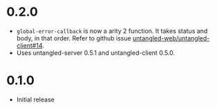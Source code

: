 # 0.2.0
- `global-error-callback` is now a arity 2 function. It takes status and body, in that order. Refer to github issue [untangled-web/untangled-client#14](https://github.com/untangled-web/untangled-client/issues/14).
- Uses untangled-server 0.5.1 and untangled-client 0.5.0.

# 0.1.0
- Initial release
